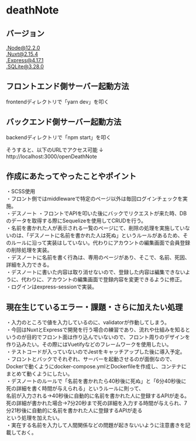 # deathNote
## バージョン
.Node@12.2.0<br />
.Nuxt@2.15.4<br />
.Express@4.17.1<br />
.SQLite@3.28.0

## フロントエンド側サーバー起動方法
frontendディレクトリで「yarn dev」を叩く

## バックエンド側サーバー起動方法
backendディレクトリで「npm start」を叩く

そうすると、以下のURLでアクセス可能
↓
http://localhost:3000/openDeathNote

## 作成にあたってやったことやポイント
・SCSS使用<br />
・フロント側ではmiddlewareで特定のページ以外は毎回ログインチェックを実施。<br />
・デスノート
・フロントでAPIを叩いた後にバックでリクエストが来た時、DBのデータを取得する際にSequelizeを使用してCRUDを行う。<br />
・名前を書かれた人が表示される一覧のページにて、削除の処理を実施していないのは、「デスノートに名前を書かれた人は死ぬ」というルールがあるため、そのルールに沿って実装はしていない。代わりにアカウントの編集画面で会員登録の削除処理を実装。<br />
・デスノートに名前を書く行為は、専用のページがあり、そこで、名前、死因、詳細を入力できる。<br />
・デスノートに書いた内容は取り消せないので、登録した内容は編集できないように、代わりに、アカウントの編集画面で登録内容を変更できるように修正。
・ログインはexpress-sessionで実装。

## 現在生じているエラー・課題・さらに加えたい処理
・入力のところで値を入力しているのに、validatorが作動してしまう。<br/>
・今回はNuxtとExpressで開発を行う場合の練習であり、流れや仕組みを知るというのが目的でフロント面は作り込んでいないので、フロント周りのデザインを作り込みたい。その際にはVuetifyなどのフレームワークを使用したい。<br/>
・テストコードが入っていないのでJestをキャッチアップした後に導入予定。<br/>
・フロントとバックでそれぞれ、サーバーを起動させるのが面倒なので、Dockerで動くようにdocker-compose.ymlとDockerfileを作成し、コンテナにまとめて動くようにしたい。<br />
・デスノートのルールで「名前を書かれたら40秒後に死ぬ」と「6分40秒後に死の詳細を書く時間が与えられる」というルールに則って、<br/>
名前が入力される→40秒後に自動的に名前を書かれた人に登録するAPIが走る。<br />
死の詳細が書かれた場合→7分20秒まで死の詳細を入力する時間が与えられ、7分21秒後に自動的に名前を書かれた人に登録するAPIが走る<br/>
という処理を加えたい。<br />
・実在する名前を入力して人間関係などの問題が起きないいように注意書きを記載しておく。<br />
